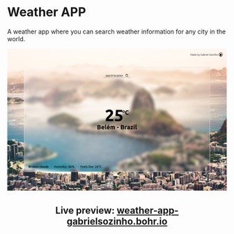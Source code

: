 # Weather APP
A weather app where you can search weather information for any city in the world. 

![website layout](./src/img/desktop-layout.png)


<div align="center"><h2>Live preview: <a href="https://weather-app-gabrielsozinho.bohr.io/">weather-app-gabrielsozinho.bohr.io</a></div>
